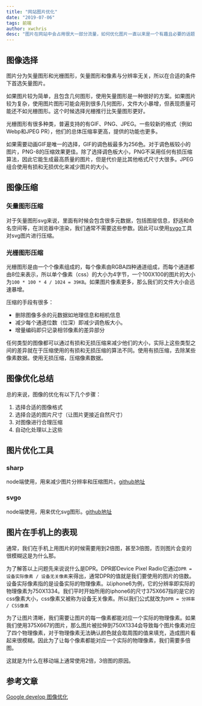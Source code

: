 ```yaml
---
title: "网站图片优化"
date: "2019-07-06"
tags: 前端
author: xwchris
desc: "图片在网站中会占用很大一部分流量，如何优化图片一直以来是一个有趣且必要的话题"
---
```


## 图像选择
图片分为矢量图形和光栅图形，矢量图形和像素与分辨率无关，所以在合适的条件下首选矢量图片。

如果图片较为简单，且包含几何图形，使用矢量图形是一种很好的方案。如果图片较为复杂，使用图片图形可能会用到很多几何图形，文件大小暴增，但表现质量可能还不如光栅图形。这个时候选择光栅推行比矢量图形更好。

光栅图形有很多种类，普遍支持的有GIF、PNG、JPEG。一些较新的格式（例如Webp和JPEG PR），他们的总体压缩率更高，提供的功能也更多。

如果需要动画GIF是唯一的选择，GIF的调色板最多为256色。对于调色板较小的图片，PNG-8的压缩效果更佳。除了选择调色板大小，PNG不采用任何有损压缩算法，因此它能生成最高质量的图片，但是代价是比其他格式尺寸大很多。JPEG组合使用有损和无损优化来减少图片的大小。

## 图像压缩
### 矢量图形压缩
对于矢量图形svg来说，里面有时候会包含很多元数据，包括图层信息，舒适和命名空间等，在浏览器中渲染，我们通常不需要这些参数。因此可以使用[svgo](https://github.com/svg/svgo)工具对svg图片进行压缩。

### 光栅图形压缩

光栅图形是由一个个像素组成的，每个像素由RGBA四种通道组成，而每个通道都由8位来表示，所以单个像素（css）的大小为4字节，一个100X100的图片的大小为`100 * 100 * 4 / 1024 = 39KB`。如果图片像素更多，那么我们的文件大小会迅速暴增。

压缩的手段有很多：

- 删除图像多余的元数据如地理信息和相机信息
- 减少每个通道位数（位深）即减少调色板大小。
- 增量编码即只记录相邻像素的差异部分

任何类型的图像都可以通过有损和无损压缩来减少他们的大小，实际上这些类型之间的差异就在于压缩使用的有损和无损压缩的算法不同。使用有损压缩，去除某些像素数据。使用无损压缩，压缩像素数据。

## 图像优化总结
总的来说，图像的优化有以下几个步骤：

1. 选择合适的图像格式
2. 选择合适的图片尺寸（让图片更接近自然尺寸）
3. 对图像进行合理压缩
4. 自动化处理以上这些

## 图片优化工具
### sharp
node端使用，用来减少图片分辨率和压缩图片。[github地址](https://github.com/lovell/sharp)

### svgo
node端使用，用来优化svg图形。[github地址](https://github.com/svg/svgo)

## 图片在手机上的表现
通常，我们在手机上用图片的时候需要用到2倍图，甚至3倍图，否则图片会变的很模糊这是为什么那。

为了解答以上问题先来说说什么是DPR。DPR即Device Pixel Radio它通过`DPR = 设备实际像素 / 设备无关像素`来得出，通常DPR的值就是我们要使用的图片的倍数。设备实际像素指的是设备实际的物理像素。以iphone6为例，它的分辨率即实际的物理像素为750X1334。我们平时开始所用的iphone6的尺寸375X667指的是它的css像素大小，css像素又被称为设备无关像素。所以我们公式就改为`DPR = 分辨率 / CSS像素`

为了让图片清晰，我们需要让图片的每一像素都能对应一个实际的物理像素。如果我们使用375X667的图片，那么图片被拉伸到750X1334会导致每个图片像素对应了四个物理像素，对于物理像素无法确认颜色就会取周围的值来填充，造成图片看起来很模糊。因此为了让每个像素都能对应一个实际的物理像素，我们需要多倍图。

这就是为什么在移动端上通常使用2倍，3倍图的原因。
## 参考文章
[Google develop 
图像优化](https://developers.google.com/web/fundamentals/performance/optimizing-content-efficiency/image-optimization)